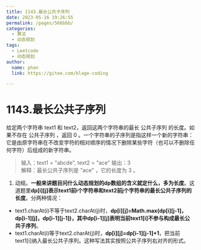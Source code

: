 ```yaml
---
title: 1143.最长公共子序列
date: 2023-05-16 19:26:55
permalink: /pages/566bbb/
categories: 
  - 算法
  - 动态规划
tags: 
  - Leetcode
  - 动态规划
author: 
  name: phan
  link: https://gitee.com/blage-coding

---
```

# 1143.最长公共子序列

给定两个字符串 text1 和 text2，返回这两个字符串的最长 公共子序列 的长度。如果不存在 公共子序列 ，返回 0 。一个字符串的子序列是指这样一个新的字符串：它是由原字符串在不改变字符的相对顺序的情况下删除某些字符（也可以不删除任何字符）后组成的新字符串。

> 输入：text1 = "abcde", text2 = "ace" 
> 输出：3  
> 解释：最长公共子序列是 "ace" ，它的长度为 3 。

1. 动规。**一般来讲题目问什么动态规划的dp数组的含义就定什么，多为长度**。这道题里**dp[i][j\]表示text1前i个字符串和text2前j个字符串的最长公共子序列的长度**。分两种情况：

- text1.charAt(i)不等于text2.charAt(j)时，**dp[i\][j\]=Math.max(dp[i\][j-1\]，dp[i-1\][j\]，dp[i-1\][j-1\])，其中dp[i-1\][j\]表明当前text1[i]不参与构成最长公共子序列**。
- text1.charAt(i)等于text2.charAt(j)时，**dp[i\][j\]=dp[i-1\][j-1\]+1**，把当前text1[i]纳入最长公共子序列。这种写法其实按照公共子序列右对齐的形式。